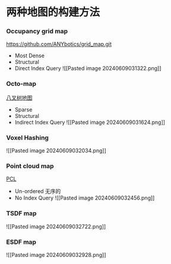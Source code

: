 # 两种地图的构建方法

### Occupancy grid map
https://github.com/ANYbotics/grid_map.git
* Most Dense
* Structural
* Direct Index Query 
  ![[Pasted image 20240609031322.png]]
### Octo-map
[八叉树地图](https://octomap.githun.io)
* Sparse
* Structural
* Indirect Index Query
![[Pasted image 20240609031624.png]] 
### Voxel Hashing
![[Pasted image 20240609032034.png]]
### Point cloud map
[PCL](https://pointclouds.org)
* Un-ordered 无序的
* No Index Query
![[Pasted image 20240609032456.png]]
### TSDF map
![[Pasted image 20240609032722.png]]
### ESDF map
![[Pasted image 20240609032928.png]]

 